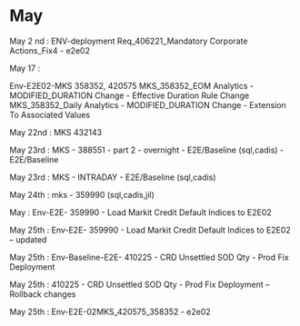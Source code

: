 # May

May 2 nd : ENV-deployment Req_406221_Mandatory Corporate Actions_Fix4 - e2e02

May 17 : 

Env-E2E02-MKS 358352, 420575
MKS_358352_EOM Analytics - MODIFIED_DURATION Change - Effective Duration Rule Change
MKS_358352_Daily Analytics - MODIFIED_DURATION Change - Extension To Associated Values


May 22nd : MKS 432143 

May 23rd : MKS - 388551 - part 2 - overnight - E2E/Baseline (sql,cadis) - E2E/Baseline

May 23rd : MKS - INTRADAY - E2E/Baseline (sql,cadis)

May 24th : mks - 359990  (sql,cadis,jil)

May : Env-E2E- 359990 - Load Markit Credit Default Indices to E2E02       


May 25th : Env-E2E- 359990 - Load Markit Credit Default Indices to E2E02 – updated 

May 25th : Env-Baseline-E2E- 410225 - CRD Unsettled SOD Qty - Prod Fix Deployment   

May 25th : 410225 - CRD Unsettled SOD Qty - Prod Fix Deployment – Rollback changes  

May 25th : Env-E2E-02MKS_420575_358352 - e2e02  
